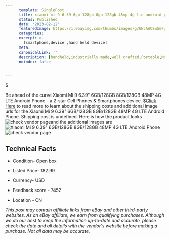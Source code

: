 ```yaml
---
      template: SinglePost
      title: xiaomi mi 9 6 39 6gb 128gb 8gb 128gb 48mp 4g lte android phone
      status: Published
      date: '2023-02-12'
      featuredImage: https://i.ebayimg.com/thumbs/images/g/6NcAAOSwSmFg4HiT/s-l225.jpg
      categories: 
      excerpt: >-
        [smartphone,device ,hand held device]
      meta:
      canonicalLink: ''
      description: [handheld,industrially made,well crafted,Portable,Mobile,Compact,Convenient,Lightweight,Maneuverable,Man-portable,Miniature,Carriable,Hand-held,Light,Holdable,Transportable,Mobile device,Pocket-sized,On-the-go,Wireless,Cordless,Compact size,Convenient size, smartphone,device ,hand held device]
      noindex: false
      
        
---
```

$

Be ahead of the curve Xiaomi Mi 9 6.39" 6GB/128GB 8GB/128GB 48MP 4G LTE Android Phone - a 2-star Cell Phones & Smartphones device.
$[Click Here](https://www.ebay.com/itm/234790561635?hash=item36aa9ba763%3Ag%3A6NcAAOSwSmFg4HiT&mkevt=1&mkcid=1&mkrid=711-53200-19255-0&campid=%253CePNCampaignId%253E&customid=%253CreferenceId%253E&toolid=10049) to read more to learn about the shipping costs and additional image urls for the Xiaomi Mi 9 6.39" 6GB/128GB 8GB/128GB 48MP 4G LTE Android Phone. Shipping cost is undefined. Here is how the product looks ![check vendor page](https://i.ebayimg.com/thumbs/images/g/6NcAAOSwSmFg4HiT/s-l225.jpg)and the additional images are![Xiaomi Mi 9 6.39" 6GB/128GB 8GB/128GB 48MP 4G LTE Android Phone](https://i.ebayimg.com/images/g/6NcAAOSwSmFg4HiT/s-l960.jpg)![check vendor page](https://origin-galleryplus.ebayimg.com/ws/web/234790561635_2_0_1/225x225.jpg,https://origin-galleryplus.ebayimg.com/ws/web/234790561635_3_0_1/225x225.jpg,https://origin-galleryplus.ebayimg.com/ws/web/234790561635_4_0_1/225x225.jpg)



 ## Technical Facts 



     
      

 - Condition- Open box 


      

 - Listed Price- 182.99 


      

 - Currency- USD 


      

 - Feedback score - 7452 


      

 - Location - CN 


      
      

 *_This post may contain affiliate links from eBay and other third-party websites. As an eBay affiliate, we earn from qualifying purchases. Although we do our best to keep the information up-to-date and accurate, please check the date and all details with the vendor's website before making a purchase. Not all data may be accurate._*






